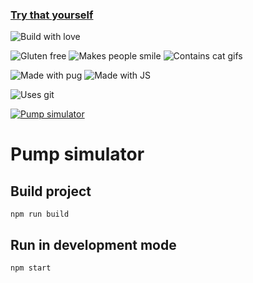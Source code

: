 ### [Try that yourself](https://max-0n.github.io/pump/)

![Build with love](http://forthebadge.com/images/badges/built-with-love.svg)

![Gluten free](https://forthebadge.com/images/badges/gluten-free.svg) ![Makes people smile](https://forthebadge.com/images/badges/makes-people-smile.svg) ![Contains cat gifs](https://forthebadge.com/images/badges/contains-cat-gifs.svg)

![Made with pug](https://forthebadge.com/images/badges/made-with-pug.svg) ![Made with JS](https://forthebadge.com/images/badges/made-with-javascript.svg)

![Uses git](https://forthebadge.com/images/badges/uses-git.svg)

[![Pump simulator](./preview.gif)](https://max-0n.github.io/pump/)

# Pump simulator

## Build project
```
npm run build
```

## Run in development mode
```
npm start
```
